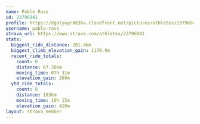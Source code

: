 ```yaml
---
name: Pablo Ross
id: 23796941
profile: https://dgalywyr863hv.cloudfront.net/pictures/athletes/23796941/14615399/1/large.jpg
username: pablo-ross
strava_url: https://www.strava.com/athletes/23796941
stats:
  biggest_ride_distance: 201.4km
  biggest_climb_elevation_gain: 1170.9m
  recent_ride_totals:
    count: 6
    distance: 67.38km
    moving_time: 07h 31m
    elevation_gain: 209m
  ytd_ride_totals:
    count: 8
    distance: 103km
    moving_time: 10h 15m
    elevation_gain: 410m
layout: strava_member
--- 
```

